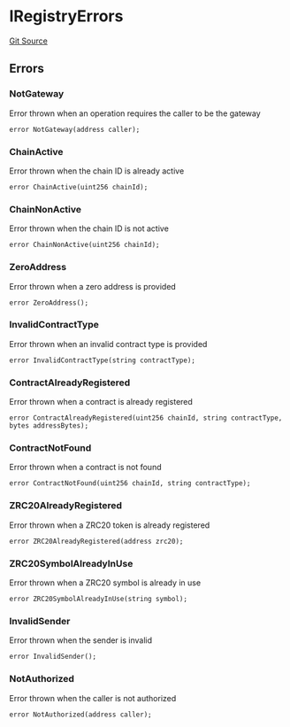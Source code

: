 # IRegistryErrors
[Git Source](https://github.com/zeta-chain/protocol-contracts/blob/main/v2/v2/v2/v2/v2/v2/v2/v2/v2/v2/v2/v2/v2/v2/v2/v2/v2/contracts/evm/interfaces/IRegistry.sol)


## Errors
### NotGateway
Error thrown when an operation requires the caller to be the gateway


```solidity
error NotGateway(address caller);
```

### ChainActive
Error thrown when the chain ID is already active


```solidity
error ChainActive(uint256 chainId);
```

### ChainNonActive
Error thrown when the chain ID is not active


```solidity
error ChainNonActive(uint256 chainId);
```

### ZeroAddress
Error thrown when a zero address is provided


```solidity
error ZeroAddress();
```

### InvalidContractType
Error thrown when an invalid contract type is provided


```solidity
error InvalidContractType(string contractType);
```

### ContractAlreadyRegistered
Error thrown when a contract is already registered


```solidity
error ContractAlreadyRegistered(uint256 chainId, string contractType, bytes addressBytes);
```

### ContractNotFound
Error thrown when a contract is not found


```solidity
error ContractNotFound(uint256 chainId, string contractType);
```

### ZRC20AlreadyRegistered
Error thrown when a ZRC20 token is already registered


```solidity
error ZRC20AlreadyRegistered(address zrc20);
```

### ZRC20SymbolAlreadyInUse
Error thrown when a ZRC20 symbol is already in use


```solidity
error ZRC20SymbolAlreadyInUse(string symbol);
```

### InvalidSender
Error thrown when the sender is invalid


```solidity
error InvalidSender();
```

### NotAuthorized
Error thrown when the caller is not authorized


```solidity
error NotAuthorized(address caller);
```

